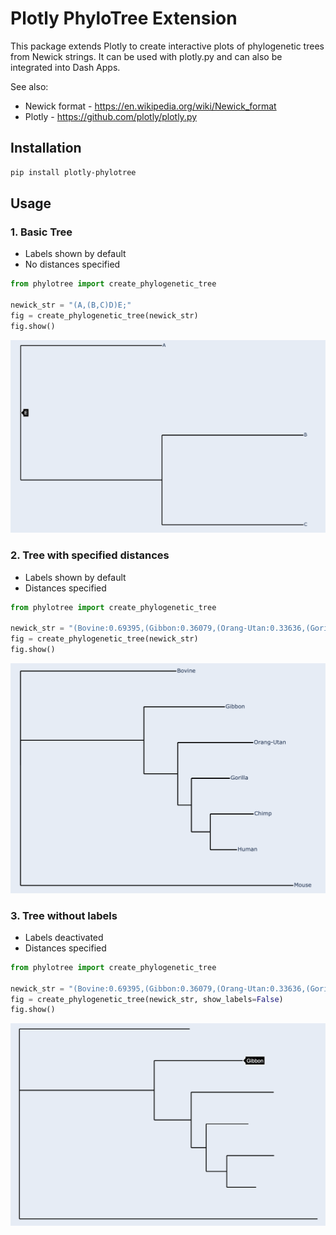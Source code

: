 # Plotly PhyloTree Extension

This package extends Plotly to create interactive plots of phylogenetic trees from Newick strings. It can be used with plotly.py and can also be integrated into Dash Apps.

See also:
- Newick format - https://en.wikipedia.org/wiki/Newick_format
- Plotly - https://github.com/plotly/plotly.py

## Installation

```bash
pip install plotly-phylotree
```

## Usage

### 1. Basic Tree
- Labels shown by default
- No distances specified

```python
from phylotree import create_phylogenetic_tree

newick_str = "(A,(B,C)D)E;"
fig = create_phylogenetic_tree(newick_str)
fig.show()
```
![Alt text](/examples/output_images/basic_tree_labels.png "Basic Tree")

### 2. Tree with specified distances
- Labels shown by default
- Distances specified

```python
from phylotree import create_phylogenetic_tree

newick_str = "(Bovine:0.69395,(Gibbon:0.36079,(Orang-Utan:0.33636,(Gorilla:0.17147,(Chimp:0.19268,Human:0.11927):0.08386):0.06124):0.15057):0.54939,Mouse:1.21460)"
fig = create_phylogenetic_tree(newick_str)
fig.show()
```
![Alt text](/examples/output_images/mammals_tree_labels.png "Mammals")

### 3. Tree without labels
- Labels deactivated
- Distances specified

```python
from phylotree import create_phylogenetic_tree

newick_str = "(Bovine:0.69395,(Gibbon:0.36079,(Orang-Utan:0.33636,(Gorilla:0.17147,(Chimp:0.19268,Human:0.11927):0.08386):0.06124):0.15057):0.54939,Mouse:1.21460)"
fig = create_phylogenetic_tree(newick_str, show_labels=False)
fig.show()
```
![Alt text](/examples/output_images/mammals_tree_no_labels.png "Mammals without labels")